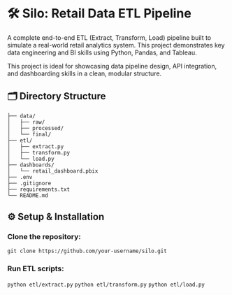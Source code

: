 # 🛠️ Silo: Retail Data ETL Pipeline
A complete end-to-end ETL (Extract, Transform, Load) pipeline built to simulate a real-world retail analytics system. This project demonstrates key data engineering and BI skills using Python, Pandas, and Tableau.

This project is ideal for showcasing data pipeline design, API integration, and dashboarding skills in a clean, modular structure.

## 🗂️ Directory Structure

```
├── data/
│   ├── raw/               
│   ├── processed/        
│   └── final/             
├── etl/
│   ├── extract.py        
│   ├── transform.py       
│   └── load.py            
├── dashboards/
│   └── retail_dashboard.pbix 
├── .env                   
├── .gitignore
├── requirements.txt       
└── README.md   
```


## ⚙️ Setup & Installation
### Clone the repository:
`git clone https://github.com/your-username/silo.git`

### Run ETL scripts:

`python etl/extract.py`
`python etl/transform.py`
`python etl/load.py`

